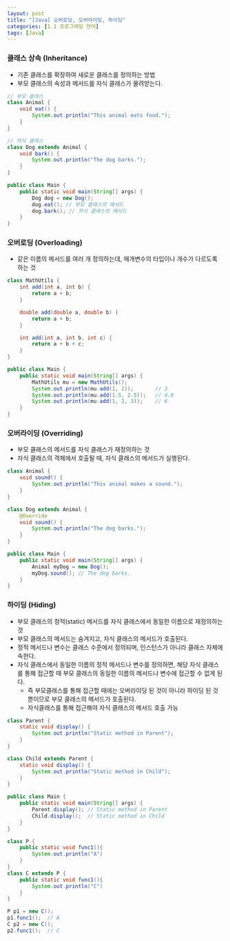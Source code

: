 ```yaml
---
layout: post
title: "[Java] 오버로딩, 오버라이딩, 하이딩"
categories: [1.1 프로그래밍 언어]
tags: [Java]
---
```


### 클래스 상속 (Inheritance)

- 기존 클래스를 확장하여 새로운 클래스를 정의하는 방법
- 부모 클래스의 속성과 메서드를 자식 클래스가 물려받는다.

```java
// 부모 클래스
class Animal {
    void eat() {
        System.out.println("This animal eats food.");
    }
}

// 자식 클래스
class Dog extends Animal {
    void bark() {
        System.out.println("The dog barks.");
    }
}

public class Main {
    public static void main(String[] args) {
        Dog dog = new Dog();
        dog.eat(); // 부모 클래스의 메서드
        dog.bark(); // 자식 클래스의 메서드
    }
}
```

### 오버로딩 (Overloading)

- 같은 이름의 메서드를 여러 개 정의하는데, 매개변수의 타입이나 개수가 다르도록 하는 것

```java
class MathUtils {
    int add(int a, int b) {
        return a + b;
    }

    double add(double a, double b) {
        return a + b;
    }

    int add(int a, int b, int c) {
        return a + b + c;
    }
}

public class Main {
    public static void main(String[] args) {
        MathUtils mu = new MathUtils();
        System.out.println(mu.add(1, 2));       // 3
        System.out.println(mu.add(1.5, 2.5));   // 4.0
        System.out.println(mu.add(1, 2, 3));    // 6
    }
}
```

### 오버라이딩 (Overriding)

- 부모 클래스의 메서드를 자식 클래스가 재정의하는 것
- 자식 클래스의 객체에서 호출될 때, 자식 클래스의 메서드가 실행된다.

```java
class Animal {
    void sound() {
        System.out.println("This animal makes a sound.");
    }
}

class Dog extends Animal {
    @Override
    void sound() {
        System.out.println("The dog barks.");
    }
}

public class Main {
    public static void main(String[] args) {
        Animal myDog = new Dog();
        myDog.sound(); // The dog barks.
    }
}
```

### 하이딩 (Hiding)

- 부모 클래스의 정적(static) 메서드를 자식 클래스에서 동일한 이름으로 재정의하는 것
- 부모 클래스의 메서드는 숨겨지고, 자식 클래스의 메서드가 호출된다.
- 정적 메서드나 변수는 클래스 수준에서 정의되며, 인스턴스가 아니라 클래스 자체에 속한다.
- 자식 클래스에서 동일한 이름의 정적 메서드나 변수를 정의하면, 해당 자식 클래스를 통해 접근할 때 부모 클래스의 동일한 이름의 메서드나 변수에 접근할 수 없게 된다.
  - 즉 부모클래스를 통해 접근할 때에는 오버라이딩 된 것이 아니라 하이딩 된 것 뿐이므로 부모 클래스의 메서드가 호출된다.
  - 자식클래스를 통해 접근해야 자식 클래스의 메서드 호출 가능

```java
class Parent {
    static void display() {
        System.out.println("Static method in Parent");
    }
}

class Child extends Parent {
    static void display() {
        System.out.println("Static method in Child");
    }
}

public class Main {
    public static void main(String[] args) {
        Parent.display(); // Static method in Parent
        Child.display();  // Static method in Child
    }
}
```

```java
class P {
    public static void func1(){
        System.out.println("A")
    }
}
class C extends P {
    public static void func1(){
        System.out.println("C")
    }
}

P p1 = new C();
p1.func1();  // A
C p2 = new C();
p2.func1();  // C
```
